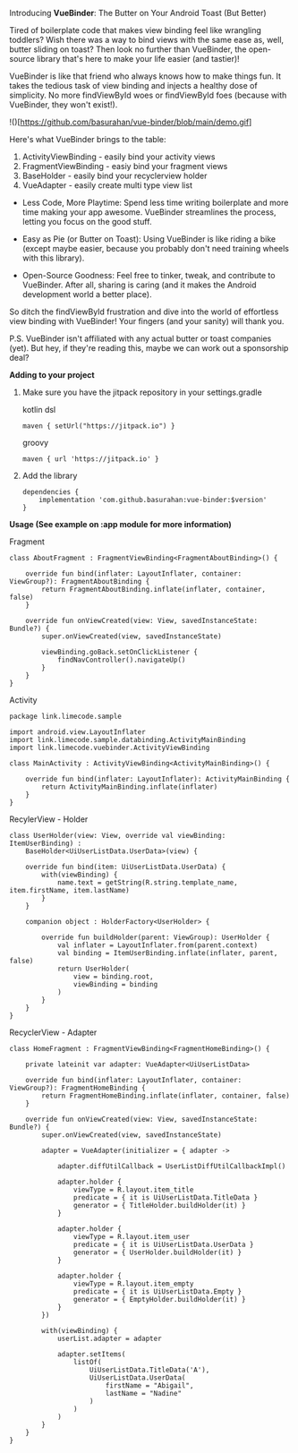 Introducing **VueBinder**: The Butter on Your Android Toast (But Better)

Tired of boilerplate code that makes view binding feel like wrangling toddlers?  Wish there was a way to bind views with the same ease as, well, butter sliding on toast? Then look no further than VueBinder, the open-source library that's here to make your life easier (and tastier)!

VueBinder is like that friend who always knows how to make things fun. It takes the tedious task of view binding and injects a healthy dose of simplicity. No more findViewById woes or findViewById foes (because with VueBinder, they won't exist!).

!()[https://github.com/basurahan/vue-binder/blob/main/demo.gif]

Here's what VueBinder brings to the table:

1. ActivityViewBinding - easily bind your activity views
2. FragmentViewBinding - easiy bind your fragment views
3. BaseHolder - easily bind your recyclerview holder
4. VueAdapter - easily create multi type view list

- Less Code, More Playtime: Spend less time writing boilerplate and more time making your app awesome. VueBinder streamlines the process, letting you focus on the good stuff.

- Easy as Pie (or Butter on Toast): Using VueBinder is like riding a bike (except maybe easier, because you probably don't need training wheels with this library).

- Open-Source Goodness: Feel free to tinker, tweak, and contribute to VueBinder. After all, sharing is caring (and it makes the Android development world a better place).

So ditch the findViewById frustration and dive into the world of effortless view binding with VueBinder!  Your fingers (and your sanity) will thank you.

P.S.  VueBinder isn't affiliated with any actual butter or toast companies (yet). But hey, if they're reading this, maybe we can work out a sponsorship deal?

**Adding to your project**
1. Make sure you have the jitpack repository in your settings.gradle

    kotlin dsl
    ```
    maven { setUrl("https://jitpack.io") }
    ```

    groovy
    ```
    maven { url 'https://jitpack.io' }
    ```

2. Add the library
    ```
    dependencies {
        implementation 'com.github.basurahan:vue-binder:$version'
    }
    ```

**Usage (See example on :app module for more information)**

Fragment
```
class AboutFragment : FragmentViewBinding<FragmentAboutBinding>() {

    override fun bind(inflater: LayoutInflater, container: ViewGroup?): FragmentAboutBinding {
        return FragmentAboutBinding.inflate(inflater, container, false)
    }

    override fun onViewCreated(view: View, savedInstanceState: Bundle?) {
        super.onViewCreated(view, savedInstanceState)

        viewBinding.goBack.setOnClickListener {
            findNavController().navigateUp()
        }
    }
}
```
Activity
```
package link.limecode.sample

import android.view.LayoutInflater
import link.limecode.sample.databinding.ActivityMainBinding
import link.limecode.vuebinder.ActivityViewBinding

class MainActivity : ActivityViewBinding<ActivityMainBinding>() {

    override fun bind(inflater: LayoutInflater): ActivityMainBinding {
        return ActivityMainBinding.inflate(inflater)
    }
}
```
RecylerView - Holder
```
class UserHolder(view: View, override val viewBinding: ItemUserBinding) :
    BaseHolder<UiUserListData.UserData>(view) {

    override fun bind(item: UiUserListData.UserData) {
        with(viewBinding) {
            name.text = getString(R.string.template_name, item.firstName, item.lastName)
        }
    }

    companion object : HolderFactory<UserHolder> {

        override fun buildHolder(parent: ViewGroup): UserHolder {
            val inflater = LayoutInflater.from(parent.context)
            val binding = ItemUserBinding.inflate(inflater, parent, false)
            return UserHolder(
                view = binding.root,
                viewBinding = binding
            )
        }
    }
}
```
RecyclerView - Adapter
```
class HomeFragment : FragmentViewBinding<FragmentHomeBinding>() {

    private lateinit var adapter: VueAdapter<UiUserListData>

    override fun bind(inflater: LayoutInflater, container: ViewGroup?): FragmentHomeBinding {
        return FragmentHomeBinding.inflate(inflater, container, false)
    }

    override fun onViewCreated(view: View, savedInstanceState: Bundle?) {
        super.onViewCreated(view, savedInstanceState)

        adapter = VueAdapter(initializer = { adapter ->

            adapter.diffUtilCallback = UserListDiffUtilCallbackImpl()

            adapter.holder {
                viewType = R.layout.item_title
                predicate = { it is UiUserListData.TitleData }
                generator = { TitleHolder.buildHolder(it) }
            }

            adapter.holder {
                viewType = R.layout.item_user
                predicate = { it is UiUserListData.UserData }
                generator = { UserHolder.buildHolder(it) }
            }

            adapter.holder {
                viewType = R.layout.item_empty
                predicate = { it is UiUserListData.Empty }
                generator = { EmptyHolder.buildHolder(it) }
            }
        })

        with(viewBinding) {
            userList.adapter = adapter

            adapter.setItems(
                listOf(
                    UiUserListData.TitleData('A'),
                    UiUserListData.UserData(
                        firstName = "Abigail",
                        lastName = "Nadine"
                    )
                )
            )
        }
    }
}
```